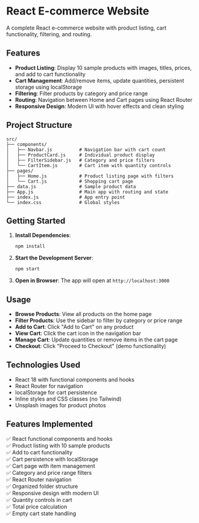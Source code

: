# React E-commerce Website

A complete React e-commerce website with product listing, cart functionality, filtering, and routing.

## Features

- **Product Listing**: Display 10 sample products with images, titles, prices, and add to cart functionality
- **Cart Management**: Add/remove items, update quantities, persistent storage using localStorage
- **Filtering**: Filter products by category and price range
- **Routing**: Navigation between Home and Cart pages using React Router
- **Responsive Design**: Modern UI with hover effects and clean styling

## Project Structure

```
src/
├── components/
│   ├── Navbar.js          # Navigation bar with cart count
│   ├── ProductCard.js     # Individual product display
│   ├── FilterSidebar.js   # Category and price filters
│   └── CartItem.js        # Cart item with quantity controls
├── pages/
│   ├── Home.js            # Product listing page with filters
│   └── Cart.js            # Shopping cart page
├── data.js                # Sample product data
├── App.js                 # Main app with routing and state
├── index.js               # App entry point
└── index.css              # Global styles
```

## Getting Started

1. **Install Dependencies**:
   ```bash
   npm install
   ```

2. **Start the Development Server**:
   ```bash
   npm start
   ```

3. **Open in Browser**:
   The app will open at `http://localhost:3000`

## Usage

- **Browse Products**: View all products on the home page
- **Filter Products**: Use the sidebar to filter by category or price range
- **Add to Cart**: Click "Add to Cart" on any product
- **View Cart**: Click the cart icon in the navigation bar
- **Manage Cart**: Update quantities or remove items in the cart page
- **Checkout**: Click "Proceed to Checkout" (demo functionality)

## Technologies Used

- React 18 with functional components and hooks
- React Router for navigation
- localStorage for cart persistence
- Inline styles and CSS classes (no Tailwind)
- Unsplash images for product photos

## Features Implemented

✅ React functional components and hooks  
✅ Product listing with 10 sample products  
✅ Add to cart functionality  
✅ Cart persistence with localStorage  
✅ Cart page with item management  
✅ Category and price range filters  
✅ React Router navigation  
✅ Organized folder structure  
✅ Responsive design with modern UI  
✅ Quantity controls in cart  
✅ Total price calculation  
✅ Empty cart state handling 